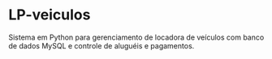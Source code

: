 # LP-veiculos
Sistema em Python para gerenciamento de locadora de veículos com banco de dados MySQL e controle de aluguéis e pagamentos.

